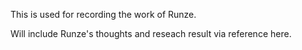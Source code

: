 This is used for recording the work of Runze.

Will include Runze's thoughts and reseach result via reference here.
